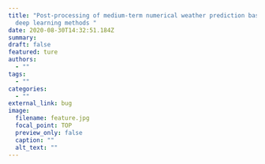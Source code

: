 ```yaml
---
title: "Post-processing of medium-term numerical weather prediction based on
  deep learning methods "
date: 2020-08-30T14:32:51.184Z
summary: 
draft: false
featured: ture
authors:
  - ""
tags:
  - ""
categories:
  - ""
external_link: bug
image:
  filename: feature.jpg
  focal_point: TOP
  preview_only: false
  caption: ""
  alt_text: ""
---
```

